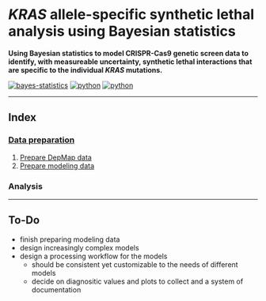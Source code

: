 # *KRAS* allele-specific synthetic lethal analysis using Bayesian statistics

**Using Bayesian statistics to model CRISPR-Cas9 genetic screen data to identify, with measureable uncertainty, synthetic lethal interactions that are specific to the individual *KRAS* mutations.**

[![bayes-statistics](https://img.shields.io/badge/Stan-Bayesian_statistics-B2001D.svg?style=flat)](https://mc-stan.org) 
[![python](https://img.shields.io/badge/Python-3.7.4-3776AB.svg?style=flat&logo=python)](https://www.python.org) 
[![python](https://img.shields.io/badge/Jupyter-Lab-F37626.svg?style=flat&logo=jupyter)](https://jupyter.org) 

---

## Index

### [Data preparation](munge/README.md)

1. [Prepare DepMap data](munge/005_prepare-depmap-data.md)
2. [Prepare modeling data](munge/010_prepare-modeling-data.md)

### Analysis




---

## To-Do

- finish preparing modeling data
- design increasingly complex models
- design a processing workflow for the models
    - should be consistent yet customizable to the needs of different models
    - decide on diagnositic values and plots to collect and a system of documentation
